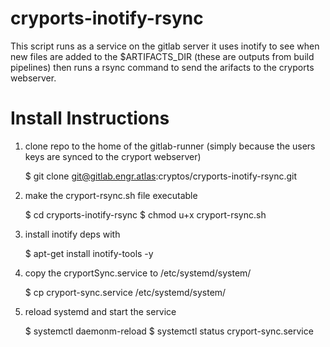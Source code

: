 # cryports-inotify-rsync

This script runs as a service on the gitlab server it uses inotify to see when new files are added to the $ARTIFACTS_DIR (these are outputs from build pipelines) then runs a rsync command to send the arifacts to the cryports webserver.

# Install Instructions

1) clone repo to the home of the gitlab-runner (simply because the users keys are synced to the cryport webserver)

    $ git clone git@gitlab.engr.atlas:cryptos/cryports-inotify-rsync.git
    
2) make the cryport-rsync.sh file executable

    $ cd cryports-inotify-rsync
    $ chmod u+x cryport-rsync.sh

2) install inotify deps with 

    $ apt-get install inotify-tools -y

3) copy the cryportSync.service to /etc/systemd/system/

    $ cp cryport-sync.service /etc/systemd/system/

4) reload systemd and start the service

    $ systemctl daemonm-reload
    $ systemctl status cryport-sync.service
